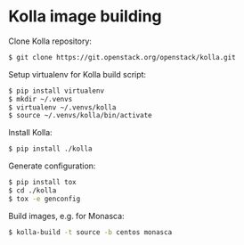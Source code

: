# Kolla image building

Clone Kolla repository:

```bash
$ git clone https://git.openstack.org/openstack/kolla.git
```

Setup virtualenv for Kolla build script:

```bash
$ pip install virtualenv
$ mkdir ~/.venvs
$ virtualenv ~/.venvs/kolla
$ source ~/.venvs/kolla/bin/activate
```

Install Kolla:

```bash
$ pip install ./kolla
```

Generate configuration:

```bash
$ pip install tox
$ cd ./kolla
$ tox -e genconfig
```

Build images, e.g. for Monasca:

```bash
$ kolla-build -t source -b centos monasca
```



